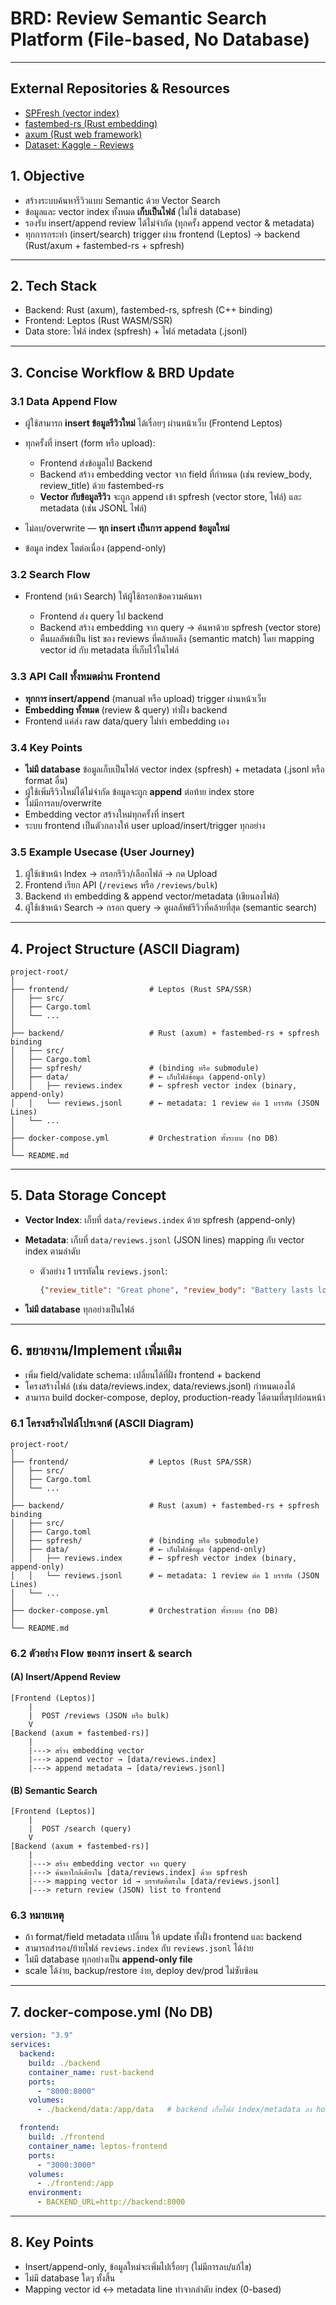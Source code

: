 # BRD: Review Semantic Search Platform (File-based, No Database)

---

## External Repositories & Resources

* [SPFresh (vector index)](https://github.com/SPFresh/SPFresh)
* [fastembed-rs (Rust embedding)](https://github.com/Anush008/fastembed-rs)
* [axum (Rust web framework)](https://github.com/tokio-rs/axum)
* [Dataset: Kaggle - Reviews](https://www.kaggle.com/datasets/ahmedabdulhamid/reviews-dataset)

## 1. Objective

* สร้างระบบค้นหารีวิวแบบ Semantic ด้วย Vector Search
* ข้อมูลและ vector index ทั้งหมด **เก็บเป็นไฟล์** (ไม่ใช้ database)
* รองรับ insert/append review ได้ไม่จำกัด (ทุกครั้ง append vector & metadata)
* ทุกการกระทำ (insert/search) trigger ผ่าน frontend (Leptos) → backend (Rust/axum + fastembed-rs + spfresh)

---

## 2. Tech Stack

* Backend: Rust (axum), fastembed-rs, spfresh (C++ binding)
* Frontend: Leptos (Rust WASM/SSR)
* Data store: ไฟล์ index (spfresh) + ไฟล์ metadata (.jsonl)

---

## 3. Concise Workflow & BRD Update

### 3.1 Data Append Flow

* ผู้ใช้สามารถ **insert ข้อมูลรีวิวใหม่** ได้เรื่อยๆ ผ่านหน้าเว็บ (Frontend Leptos)
* ทุกครั้งที่ insert (form หรือ upload):

  * Frontend ส่งข้อมูลไป Backend
  * Backend สร้าง embedding vector จาก field ที่กำหนด (เช่น review\_body, review\_title) ด้วย fastembed-rs
  * **Vector กับข้อมูลรีวิว** จะถูก append เข้า spfresh (vector store, ไฟล์) และ metadata (เช่น JSONL ไฟล์)
* ไม่ลบ/overwrite — **ทุก insert เป็นการ append ข้อมูลใหม่**
* ข้อมูล index โตต่อเนื่อง (append-only)

### 3.2 Search Flow

* Frontend (หน้า Search) ให้ผู้ใช้กรอกข้อความค้นหา

  * Frontend ส่ง query ไป backend
  * Backend สร้าง embedding จาก query → ค้นหาด้วย spfresh (vector store)
  * คืนผลลัพธ์เป็น list ของ reviews ที่คล้ายคลึง (semantic match) โดย mapping vector id กับ metadata ที่เก็บไว้ในไฟล์

### 3.3 API Call ทั้งหมดผ่าน Frontend

* **ทุกการ insert/append** (manual หรือ upload) trigger ผ่านหน้าเว็บ
* **Embedding ทั้งหมด** (review & query) ทำฝั่ง backend
* Frontend แค่ส่ง raw data/query ไม่ทำ embedding เอง

### 3.4 Key Points

* **ไม่มี database** ข้อมูลเก็บเป็นไฟล์ vector index (spfresh) + metadata (.jsonl หรือ format อื่น)
* ผู้ใช้เพิ่มรีวิวใหม่ได้ไม่จำกัด ข้อมูลจะถูก **append** ต่อท้าย index store
* ไม่มีการลบ/overwrite
* Embedding vector สร้างใหม่ทุกครั้งที่ insert
* ระบบ frontend เป็นตัวกลางให้ user upload/insert/trigger ทุกอย่าง

### 3.5 Example Usecase (User Journey)

1. ผู้ใช้เข้าหน้า Index → กรอกรีวิว/เลือกไฟล์ → กด Upload
2. Frontend เรียก API (`/reviews` หรือ `/reviews/bulk`)
3. Backend ทำ embedding & append vector/metadata (เขียนลงไฟล์)
4. ผู้ใช้เข้าหน้า Search → กรอก query → ดูผลลัพธ์รีวิวที่คล้ายที่สุด (semantic search)

---

## 4. Project Structure (ASCII Diagram)

```
project-root/
│
├── frontend/                  # Leptos (Rust SPA/SSR)
│   ├── src/
│   ├── Cargo.toml
│   └── ...
│
├── backend/                   # Rust (axum) + fastembed-rs + spfresh binding
│   ├── src/
│   ├── Cargo.toml
│   ├── spfresh/               # (binding หรือ submodule)
│   ├── data/                  # ← เก็บไฟล์ข้อมูล (append-only)
│   │   ├── reviews.index      # ← spfresh vector index (binary, append-only)
│   │   └── reviews.jsonl      # ← metadata: 1 review ต่อ 1 บรรทัด (JSON Lines)
│   └── ...
│
├── docker-compose.yml         # Orchestration ทั้งระบบ (no DB)
│
└── README.md
```

---

## 5. Data Storage Concept

* **Vector Index**: เก็บที่ `data/reviews.index` ด้วย spfresh (append-only)
* **Metadata**: เก็บที่ `data/reviews.jsonl` (JSON lines) mapping กับ vector index ตามลำดับ

  * ตัวอย่าง 1 บรรทัดใน `reviews.jsonl`:

    ```json
    {"review_title": "Great phone", "review_body": "Battery lasts long", "product_id": "P123", "review_rating": 5}
    ```
* **ไม่มี database** ทุกอย่างเป็นไฟล์

---

## 6. ขยายงาน/Implement เพิ่มเติม

* เพิ่ม field/validate schema: เปลี่ยนได้ที่ฝั่ง frontend + backend
* โครงสร้างไฟล์ (เช่น data/reviews.index, data/reviews.jsonl) กำหนดเองได้
* สามารถ build docker-compose, deploy, production-ready ได้ตามที่สรุปก่อนหน้า

### 6.1 โครงสร้างไฟล์โปรเจกต์ (ASCII Diagram)

```
project-root/
│
├── frontend/                  # Leptos (Rust SPA/SSR)
│   ├── src/
│   ├── Cargo.toml
│   └── ...
│
├── backend/                   # Rust (axum) + fastembed-rs + spfresh binding
│   ├── src/
│   ├── Cargo.toml
│   ├── spfresh/               # (binding หรือ submodule)
│   ├── data/                  # ← เก็บไฟล์ข้อมูล (append-only)
│   │   ├── reviews.index      # ← spfresh vector index (binary, append-only)
│   │   └── reviews.jsonl      # ← metadata: 1 review ต่อ 1 บรรทัด (JSON Lines)
│   └── ...
│
├── docker-compose.yml         # Orchestration ทั้งระบบ (no DB)
│
└── README.md
```

### 6.2 ตัวอย่าง Flow ของการ insert & search

#### (A) Insert/Append Review

```
[Frontend (Leptos)]
    |
    |  POST /reviews (JSON หรือ bulk)
    V
[Backend (axum + fastembed-rs)]
    |
    |---> สร้าง embedding vector
    |---> append vector → [data/reviews.index]
    |---> append metadata → [data/reviews.jsonl]
```

#### (B) Semantic Search

```
[Frontend (Leptos)]
    |
    |  POST /search (query)
    V
[Backend (axum + fastembed-rs)]
    |
    |---> สร้าง embedding vector จาก query
    |---> ค้นหาใกล้เคียงใน [data/reviews.index] ด้วย spfresh
    |---> mapping vector id → บรรทัดที่ตรงใน [data/reviews.jsonl]
    |---> return review (JSON) list to frontend
```

### 6.3 หมายเหตุ

* ถ้า format/field metadata เปลี่ยน ให้ update ทั้งฝั่ง frontend และ backend
* สามารถสำรอง/ย้ายไฟล์ `reviews.index` กับ `reviews.jsonl` ได้ง่าย
* ไม่มี database ทุกอย่างเป็น **append-only file**
* scale ได้ง่าย, backup/restore ง่าย, deploy dev/prod ไม่ซับซ้อน

---

## 7. docker-compose.yml (No DB)

```yaml
version: "3.9"
services:
  backend:
    build: ./backend
    container_name: rust-backend
    ports:
      - "8000:8000"
    volumes:
      - ./backend/data:/app/data   # backend เก็บไฟล์ index/metadata ลง host

  frontend:
    build: ./frontend
    container_name: leptos-frontend
    ports:
      - "3000:3000"
    volumes:
      - ./frontend:/app
    environment:
      - BACKEND_URL=http://backend:8000
```

---

## 8. Key Points

* Insert/append-only, ข้อมูลใหม่จะเพิ่มไปเรื่อยๆ (ไม่มีการลบ/แก้ไข)
* ไม่มี database ใดๆ ทั้งสิ้น
* Mapping vector id <-> metadata line ทำจากลำดับ index (0-based)